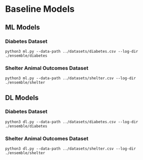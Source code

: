 

# Baseline Models

## ML Models

### Diabetes Dataset

```
python3 ml.py --data-path ../datasets/diabetes.csv --log-dir ./ensemble/diabetes
```

### Shelter Animal Outcomes Dataset

```
python3 ml.py --data-path ../datasets/shelter.csv --log-dir ./ensemble/shelter
```

## DL Models


### Diabetes Dataset

```
python3 dl.py --data-path ../datasets/diabetes.csv --log-dir ./ensemble/diabetes

```

### Shelter Animal Outcomes Dataset

```
python3 dl.py --data-path ../datasets/shelter.csv --log-dir ./ensemble/shelter

```
